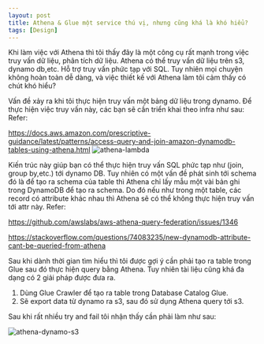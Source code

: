 ```yaml
---
layout: post
title: Athena & Glue một service thú vị, nhưng cũng khá là khó hiểu?
tags: [Design]
---
```


Khi làm việc với Athena thì tôi thấy đây là một công cụ rất mạnh trong việc truy vấn dữ liệu, phân tích dữ liệu. 
Athena có thể truy vấn dữ liệu trên s3, dynamo db,etc. Hỗ trợ truy vấn phức tạp với SQL. Tuy nhiên mọi chuyện không hoàn toàn dễ dàng, 
và việc thiết kế với Athena làm tôi cảm thấy có chút khó hiểu? 

Vấn đề xảy ra khi tôi thực hiện truy vấn một bảng dữ liệu trong dynamo. Để thực hiện việc truy vấn này, các bạn sẽ cần triển khai theo infra như sau:
Refer: 

https://docs.aws.amazon.com/prescriptive-guidance/latest/patterns/access-query-and-join-amazon-dynamodb-tables-using-athena.html
![athena-lambda](https://docs.aws.amazon.com/images/prescriptive-guidance/latest/patterns/images/pattern-img/e6ff94af-d208-40c7-94e4-af257755a603/images/bc8e0132-b578-463b-bf55-3c39ce359c17.png "aws athena")

Kiến trúc này giúp bạn có thể thực hiện truy vấn SQL phức tạp như (join, group by,etc.) tới dynamo DB. Tuy nhiên có một vấn đề phát sinh tới schema đó là
để tạo ra schema của table thì Athena chỉ lấy mẫu một vài bản ghi trong DynamoDB để tạo ra schema. Do đó nếu như trong một table, các record có attribute khác nhau thì 
Athena sẽ có thể không thực hiện truy vấn tới attr này. 
Refer: 

https://github.com/awslabs/aws-athena-query-federation/issues/1346

https://stackoverflow.com/questions/74083235/new-dynamodb-attribute-cant-be-queried-from-athena

Sau khi dành thời gian tìm hiểu thì tôi được gợi ý cần phải tạo ra table trong Glue sau đó thực hiện query bằng Athena. Tuy nhiên tài liệu cũng khá đa dạng có 2 giải pháp 
được đưa ra. 

1. Dùng Glue Crawler để tạo ra table trong Database Catalog Glue.
2. Sẽ export data từ dynamo ra s3, sau đó sử dụng Athena query tới s3.

Sau khi rất nhiều try and fail tôi nhận thấy cần phải làm như sau: 

![athena-dynamo-s3](https://www.nordhero.com/posts/bi-pipeline/bi-pipeline-components.jpg "athena-dynamo-s3")




